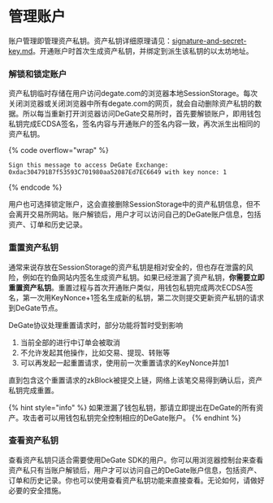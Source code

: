# 管理账户

账户管理即管理资产私钥。资产私钥详细原理请见：[signature-and-secret-key.md](../concepts/signature-and-secret-key.md "mention")。开通账户时首次生成资产私钥，并绑定到派生该私钥的以太坊地址。

### 解锁和锁定账户

资产私钥临时存储在用户访问degate.com的浏览器本地SessionStorage。每次关闭浏览器或关闭浏览器中所有degate.com的网页，就会自动删除资产私钥的数据。所以每当重新打开浏览器访问DeGate交易所时，首先要解锁账户，即用钱包私钥完成ECDSA签名，签名内容与开通账户的签名内容一致，再次派生出相同的资产私钥。

{% code overflow="wrap" %}
```
Sign this message to access DeGate Exchange: 0xdac304791B7f53593C701980aa52087Ed7EC6649 with key nonce: 1
```
{% endcode %}

用户也可选择锁定账户，这会直接删除SessionStorage中的资产私钥信息，但不会离开交易所网站。账户解锁后，用户才可以访问自己的DeGate账户信息，包括资产、订单和历史记录。

### 重置资产私钥

通常来说存放在SessionStorage的资产私钥是相对安全的，但也存在泄露的风险，例如在钓鱼网站内签名生成资产私钥。如果已经泄漏了资产私钥，**你需要立即重置资产私钥**。重置过程与首次开通账户类似，用钱包私钥完成两次ECDSA签名，第一次用KeyNonce+1签名生成新的私钥，第二次则提交更新资产私钥的请求到DeGate节点。

DeGate协议处理重置请求时，部分功能将暂时受到影响

1. 当前全部的进行中订单会被取消
2. 不允许发起其他操作，比如交易、提现、转账等
3. 可以再发起一起重置请求，使用前一次重置请求的KeyNonce并加1

直到包含这个重置请求的zkBlock被提交上链，网络上该笔交易得到确认后，资产私钥完成重置。

{% hint style="info" %}
如果泄漏了钱包私钥，那请立即提出在DeGate的所有资产。攻击者可以用钱包私钥完全控制相应的DeGate账户。
{% endhint %}

### 查看资产私钥

查看资产私钥只适合需要使用DeGate SDK的用户。你可以用浏览器控制台来查看资产私只有当账户解锁后，用户才可以访问自己的DeGate账户信息，包括资产、订单和历史记录。你也可以使用查看资产私钥功能来直接查看。无论如何，请做好必要的安全措施。
